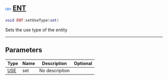 ## ![server](.gitbook/assets/server.png) [ENT](home/ENT)



```lua
void ENT:setUseType(set)
```

Sets the use type of the entity

------
## Parameters

| Type   | Name | Description | Optional |
| ------ | ---- | ----------- | -------: |
| [USE](home/USE) | set | No description |  |



